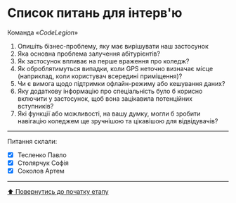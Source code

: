 # Список питань для інтерв'ю
Команда «*CodeLegion*»

1. Опишіть бізнес-проблему, яку має вирішувати наш застосунок
2. Яка основна проблема залучення абітурієнтів?
3. Як застосунок впливає на перше враження про коледж?
4. Як оброблятимуться випадки, коли GPS неточно визначає місце (наприклад, коли користувач всередині приміщення)?
5. Чи є вимога щодо підтримки офлайн-режиму або кешування даних?
6. Яку додаткову інформацію про спеціальність було б корисно включити у застосунок, щоб вона зацікавила потенційних вступників?
7. Які функції або можливості, на вашу думку, могли б зробити навігацію коледжем ще зручнішою та цікавішою для відвідувачів?

---
Питання склали:			

- [x] Тесленко Павло
- [x] Столярчук Софія
- [x] Соколов Артем

---
[:arrow_up: Повернутись до початку етапу](/docs/1.Envisioning/README.md)
